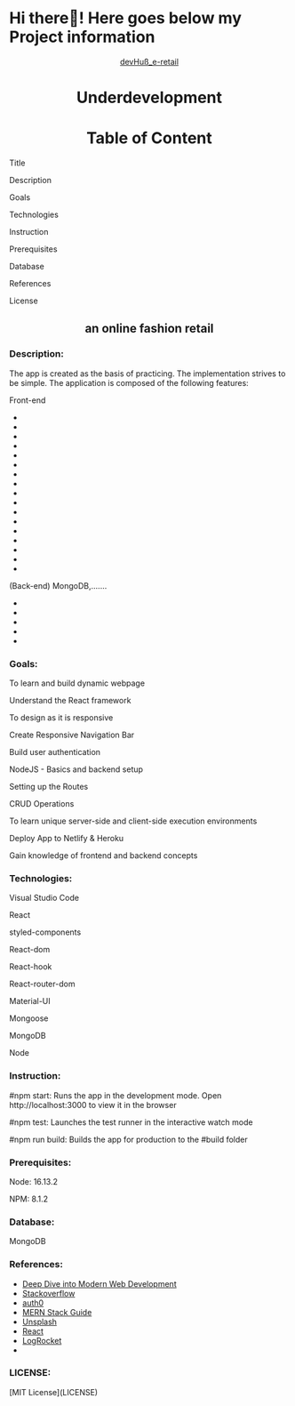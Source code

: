 # Hi there👋! Here goes below my Project information

<div align="center"><a href="########">devHuß_e-retail</a></div>
<h1 align="center">Underdevelopment</h1>
<h1 align="center">Table of Content</h1>
   <p>Title</p>
   <p>Description</p>
   <p>Goals</p>
   <p>Technologies</p>
   <p>Instruction</p>
   <P>Prerequisites</p>
   <p>Database</p>
   <p>References</p>
   <p>License</p>

<h2 align="center">an online fashion retail</h2>

<h3 align="left">Description: </h3>

<p>The app is created as the basis of practicing. The implementation strives to be simple. The application is composed of the following features:</p>

<p>Front-end</p>
<ul>
<li></li>
<li></li>
<li></li>
<li></li>
<li></li>
<li></li>
<li></li>
<li></li>
<li></li>
<li></li>
<li></li>
<li></li>
<li></li>
<li></li>
<li></li>
<li></li>
<li></li>
</ul>

<p>(Back-end) MongoDB,.......</p>

<ul>
<li></li>
<li></li>
<li></li>
<li></li>
<li></li>
</ul>

<h3 align="left"> Goals:</h3>

  <p>To learn and build dynamic webpage</p>
  <p>Understand the React framework</p>
  <p>To design as it is responsive</p>
  <p>Create Responsive Navigation Bar</p>
  <p>Build user authentication</p>
  <p>NodeJS - Basics and backend setup</p>
  <p>Setting up the Routes</p>
  <p>CRUD Operations</p>
  <p>To learn unique server-side and client-side execution environments</p>
  <p></p>
  <p></p>
  <p></p>
  <p></p>
  <p></p>
  <p>Deploy App to Netlify & Heroku</p>
  <p>Gain knowledge of frontend and backend concepts</p>

<h3 align="left">Technologies:</h3>

 <p>Visual Studio Code</p>
  <p>React</p>
  <p>styled-components</p>
  <p></p>
  <p></p>
  <p>React-dom</p>
  <p>React-hook</p>
  <p>React-router-dom</p>
  <p>Material-UI</p>
  <p></p>
  <p></p>
  <p></p>
  <p></p>
  <p></p>
  <p></p>
  <p></p>
  <p></p>
  <p></p>
  <p>Mongoose</p>
  <p>MongoDB</p>
  <p></p>
  <p></p>
  <p>Node</p>
  <p></p>

 <h3 align="left">Instruction:</h3>

<p>#npm start: Runs the app in the development mode. Open http://localhost:3000 to view it in the browser</p>
<p>#npm test: Launches the test runner in the interactive watch mode</p>
<p>#npm run build: Builds the app for production to the #build folder</p>

<h3 align="left"> Prerequisites:</h3>
  <p>Node: 16.13.2</p>
  <p>NPM: 8.1.2</p>
  <h3 align="left">Database:</h3>
  <p>MongoDB</p>

<h3 align="left">References:</h3>
<ul>
<li><a href="https://fullstackopen.com/en/">Deep Dive into Modern Web Development</a></li>
<li><a href="https://stackoverflow.com/">Stackoverflow</a></li>
<li><a href="https://manage.auth0.com/">auth0</a></li>
<li><a href="https://www.mongodb.com/languages/mern-stack-tutorial">MERN Stack Guide</a></li>
<li><a href="https://unsplash.com/">Unsplash</a></li>
<li><a href="https://reactjs.org/">React</a></li>
<li><a href="https://blog.logrocket.com/mern-stack-tutorial/">LogRocket</a></li>
<li><a href=""></a></li>
</ul>

<h3 align="left">LICENSE:</h3>
<p>[MIT License](LICENSE)</p>